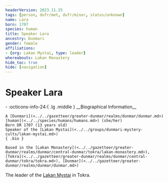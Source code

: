 ```yaml
---
headerVersion: 2023.11.25
tags: [person, dufr/met, dufr/minor, status/unknown]
name: Lara
born: 1707
species: human
title: Speaker Lara
ancestry: Dunmari
gender: female
affiliations:
- {org: Lakan Mystai, type: leader}
whereabouts: Lakan Monastery
hide_toc: true
hide: [navigation]
---
```

# Speaker Lara
<div class="grid cards ext-narrow-margin ext-one-column" markdown>
- :octicons-info-24:{ .lg .middle } __Biographical Information__

    A [Dunmari](<../../gazetteer/greater-dunmar/realms/dunmar/dunmar.md>) [human](<../../species/humans/humans.md>) (she/her)  
    Born DR 1707 (13 years old)  
    Speaker of the [Lakan Mystai](<../../groups/dunmari-mystery-cults/lakan-mystai.md>)  
    { .bio }

    Based in the [Lakan Monastery](<../../gazetteer/greater-dunmar/realms/dunmar/central-dunmar/tokra/lakan-monastery.md>), [Tokra](<../../gazetteer/greater-dunmar/realms/dunmar/central-dunmar/tokra/tokra.md>), [Dunmar](<../../gazetteer/greater-dunmar/realms/dunmar/dunmar.md>)
</div>


The leader of the [Lakan Mystai](<../../groups/dunmari-mystery-cults/lakan-mystai.md>) in Tokra.
